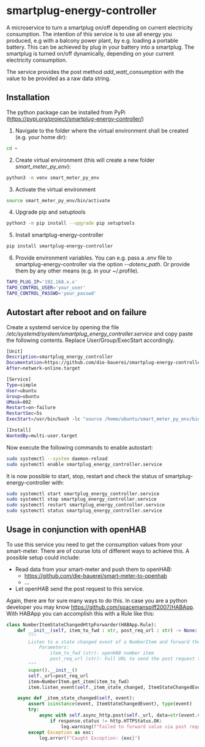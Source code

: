 # smartplug-energy-controller

A microservice to turn a smartplug on/off depending on current electricity consumption.
The intention of this service is to use all energy you produced, e.g with a balcony power plant, by e.g. loading a portable battery.
This can be achieved by plug in your battery into a smartplug. The smartplug is turned on/off dynamically, depending on your current electricity consumption. 

The service provides the post method *add_watt_consumption* with the value to be provided as a raw data string. 

## Installation ##
The python package can be installed from PyPi (https://pypi.org/project/smartplug-energy-controller/)

1. Navigate to the folder where the virtual environment shall be created (e.g. your home dir):
```bash
cd ~
```
2. Create virtual environment (this will create a new folder *smart_meter_py_env*):
```bash
python3 -m venv smart_meter_py_env
```
3. Activate the virtual environment
```bash
source smart_meter_py_env/bin/activate
```
4. Upgrade pip and setuptools
```bash
python3 -m pip install --upgrade pip setuptools
```
5. Install smartplug-energy-controller
```bash
pip install smartplug-energy-controller
```
6. Provide environment variables. You can e.g. pass a .env file to smartplug-energy-controller via the option *--dotenv_path*. Or provide them by any other means (e.g. in your ~/.profile).
```bash
TAPO_PLUG_IP='192.168.x.x'
TAPO_CONTROL_USER='your_user'
TAPO_CONTROL_PASSWD='your_passwd'
```

## Autostart after reboot and on failure ##
Create a systemd service by opening the file */etc/systemd/system/smartplug_energy_controller.service* and copy paste the following contents. Replace User/Group/ExecStart accordingly. 
```bash
[Unit]
Description=smartplug_energy_controller
Documentation=https://github.com/die-bauerei/smartplug-energy-controller
After=network-online.target

[Service]
Type=simple
User=ubuntu
Group=ubuntu
UMask=002
Restart=on-failure
RestartSec=5s
ExecStart=/usr/bin/bash -lc "source /home/ubuntu/smart_meter_py_env/bin/activate && python /home/ubuntu/smart_meter_py_env/lib/python3.11/site-packages/smartplug-energy-controller/app.py --logfile /home/ubuntu/plug_controller.log -vv > /dev/null"

[Install]
WantedBy=multi-user.target
```

Now execute the following commands to enable autostart:
```bash
sudo systemctl --system daemon-reload
sudo systemctl enable smartplug_energy_controller.service
```

It is now possible to start, stop, restart and check the status of smartplug-energy-controller with:
```bash
sudo systemctl start smartplug_energy_controller.service
sudo systemctl stop smartplug_energy_controller.service
sudo systemctl restart smartplug_energy_controller.service
sudo systemctl status smartplug_energy_controller.service
```

## Usage in conjunction with openHAB ##

To use this service you need to get the consumption values from your smart-meter. There are of course lots of different ways to achieve this.
A possible setup could include:
- Read data from your smart-meter and push them to openHAB:
    - https://github.com/die-bauerei/smart-meter-to-openhab
    - ...
- Let openHAB send the post request to this service. 

Again, there are for sure many ways to do this. In case you are a python developer you may know https://github.com/spacemanspiff2007/HABApp. With HABApp you can accomplish this with a Rule like this:
```python
class NumberItemStateChangedHttpForwarder(HABApp.Rule):
    def __init__(self, item_to_fwd : str, post_req_url : str) -> None:
        """
        Listen to a state changed event of a NumberItem and forward the value via a http post request
            Parameters:
                item_to_fwd (str): openHAB number item
                post_req_url (str): Full URL to send the post request to
        """
        super().__init__()
        self._url=post_req_url
        item=NumberItem.get_item(item_to_fwd)
        item.listen_event(self._item_state_changed, ItemStateChangedEventFilter())

    async def _item_state_changed(self, event):
        assert isinstance(event, ItemStateChangedEvent), type(event)
        try:
            async with self.async_http.post(self._url, data=str(event.value)) as response:
                if response.status != http.HTTPStatus.OK:
                    log.warning(f"Failed to forward value via post request to {self._url}. Return code: {response.status}. Text: {await response.text()}")
        except Exception as exc:
            log.error(f"Caught Exception: {exc}")
```
